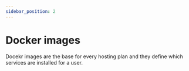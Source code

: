```yaml
---
sidebar_position: 2
---
```


# Docker images

Docekr images are the base for every hosting plan and they define which services are installed for a user.


